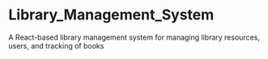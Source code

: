 # Library_Management_System
A React-based library management system for managing library resources, users, and tracking of books
